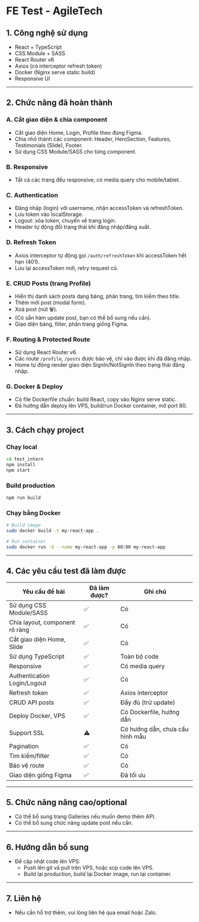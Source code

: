# FE Test - AgileTech

## 1. Công nghệ sử dụng
- React + TypeScript
- CSS Module + SASS
- React Router v6
- Axios (có interceptor refresh token)
- Docker (Nginx serve static build)
- Responsive UI

---

## 2. Chức năng đã hoàn thành

### A. Cắt giao diện & chia component
- Cắt giao diện Home, Login, Profile theo đúng Figma.
- Chia nhỏ thành các component: Header, HeroSection, Features, Testimonials (Slide), Footer.
- Sử dụng CSS Module/SASS cho từng component.

### B. Responsive
- Tất cả các trang đều responsive, có media query cho mobile/tablet.

### C. Authentication
- Đăng nhập (login) với username, nhận accessToken và refreshToken.
- Lưu token vào localStorage.
- Logout: xóa token, chuyển về trang login.
- Header tự động đổi trạng thái khi đăng nhập/đăng xuất.

### D. Refresh Token
- Axios interceptor tự động gọi `/auth/refreshToken` khi accessToken hết hạn (401).
- Lưu lại accessToken mới, retry request cũ.

### E. CRUD Posts (trang Profile)
- Hiển thị danh sách posts dạng bảng, phân trang, tìm kiếm theo title.
- Thêm mới post (modal form).
- Xoá post (nút 🗑️).
- (Có sẵn hàm update post, bạn có thể bổ sung nếu cần).
- Giao diện bảng, filter, phân trang giống Figma.

### F. Routing & Protected Route
- Sử dụng React Router v6.
- Các route `/profile`, `/posts` được bảo vệ, chỉ vào được khi đã đăng nhập.
- Home tự động render giao diện SignIn/NotSignIn theo trạng thái đăng nhập.

### G. Docker & Deploy
- Có file Dockerfile chuẩn: build React, copy vào Nginx serve static.
- Đã hướng dẫn deploy lên VPS, build/run Docker container, mở port 80.

---

## 3. Cách chạy project

### Chạy local
```bash
cd test_intern
npm install
npm start
```

### Build production
```bash
npm run build
```

### Chạy bằng Docker
```bash
# Build image
sudo docker build -t my-react-app .

# Run container
sudo docker run -d --name my-react-app -p 80:80 my-react-app
```

---

## 4. Các yêu cầu test đã làm được

| Yêu cầu đề bài | Đã làm được? | Ghi chú |
|----------------|--------------|---------|
| Sử dụng CSS Module/SASS | ✅ | Có |
| Chia layout, component rõ ràng | ✅ | Có |
| Cắt giao diện Home, Slide | ✅ | Có |
| Sử dụng TypeScript | ✅ | Toàn bộ code |
| Responsive | ✅ | Có media query |
| Authentication Login/Logout | ✅ | Có |
| Refresh token | ✅ | Axios interceptor |
| CRUD API posts | ✅ | Đầy đủ (trừ update) |
| Deploy Docker, VPS | ✅ | Có Dockerfile, hướng dẫn |
| Support SSL | ⚠️ | Có hướng dẫn, chưa cấu hình mẫu |
| Pagination | ✅ | Có |
| Tìm kiếm/filter | ✅ | Có |
| Bảo vệ route | ✅ | Có |
| Giao diện giống Figma | ✅ | Đã tối ưu |

---

## 5. Chức năng nâng cao/optional
- Có thể bổ sung trang Galleries nếu muốn demo thêm API.
- Có thể bổ sung chức năng update post nếu cần.

---

## 6. Hướng dẫn bổ sung
- Để cập nhật code lên VPS:
  - Push lên git và pull trên VPS, hoặc scp code lên VPS.
  - Build lại production, build lại Docker image, run lại container.

---

## 7. Liên hệ
- Nếu cần hỗ trợ thêm, vui lòng liên hệ qua email hoặc Zalo.
